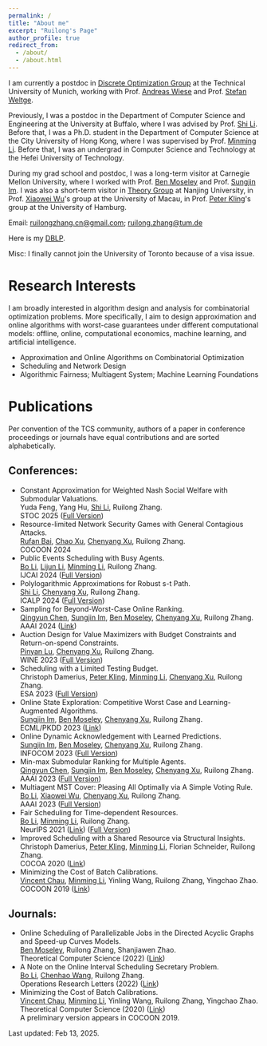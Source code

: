 ```yaml
---
permalink: /
title: "About me"
excerpt: "Ruilong's Page"
author_profile: true
redirect_from: 
  - /about/
  - /about.html
---
```


[Andreas Wiese]: https://www.math.cit.tum.de/math/personen/professuren/wiese-andreas/
[Stefan Weltge]: https://weltge.de/
[Shi Li]: https://tcs.nju.edu.cn/shili/
[Minming Li]: https://www.cs.cityu.edu.hk/~minmli/
[Ben Moseley]: https://www.andrew.cmu.edu/user/moseleyb/
[Sungjin Im]: https://faculty.ucmerced.edu/sim3/
[Peter Kling]: https://academic.pkling.de/

[Xiaowei Wu]: https://sites.google.com/site/wxw0711/
[Pinyan Lu]: http://pinyanlu.com/
[Chenyang Xu]: https://chenyang-1995.github.io/
[Bo Li]: https://www4.comp.polyu.edu.hk/~bo2li/
[Qingyun Chen]: https://qychen44.github.io/
[Chenhao Wang]: https://chenhwang4.github.io/homepage/
[Vincent Chau]: https://cse.seu.edu.cn/2021/0318/c23024a364637/page.htm
[Lijun Li]: https://lijunli1211.github.io/
[Chao Xu]: https://chaoxu.prof/
[Rufan Bai]: https://sites.google.com/view/rufanbai

I am currently a postdoc in [Discrete Optimization Group](https://www.math.cit.tum.de/math/forschung/gruppen/discrete-optimization/) at the Technical University of Munich, working with Prof. [Andreas Wiese] and Prof. [Stefan Weltge]. 

Previously, I was a postdoc in the Department of Computer Science and Engineering at the University at Buffalo, where I was advised by Prof. [Shi Li]. Before that, I was a Ph.D. student in the Department of Computer Science at the City University of Hong Kong, where I was supervised by Prof. [Minming Li]. Before that, I was an undergrad in Computer Science and Technology at the Hefei University of Technology.

During my grad school and postdoc, I was a long-term visitor at Carnegie Mellon University, where I worked with Prof. [Ben Moseley] and Prof. [Sungjin Im]. I was also a short-term visitor in [Theory Group](https://tcs.nju.edu.cn/) at Nanjing University, in Prof. [Xiaowei Wu]'s group at the University of Macau, in Prof. [Peter Kling]'s group at the University of Hamburg.

<!--- More information can be found in my [CV](/files/CV.pdf) (Last updated: Dec 03, 2022).--> 

Email: ruilongzhang.cn@gmail.com; ruilong.zhang@tum.de

Here is my [DBLP](https://dblp.org/pid/233/6329.html).

Misc: I finally cannot join the University of Toronto because of a visa issue.


Research Interests
======
I am broadly interested in algorithm design and analysis for combinatorial optimization problems. More specifically, I aim to design approximation and online algorithms with worst-case guarantees under different computational models: offline, online, computational economics, machine learning, and artificial intelligence.
* Approximation and Online Algorithms on Combinatorial Optimization <br />
* Scheduling and Network Design <br />
* Algorithmic Fairness; Multiagent System; Machine Learning Foundations <br />


Publications
======
Per convention of the TCS community, authors of a paper in conference proceedings or journals have equal contributions and are sorted alphabetically.
    
Conferences:
------
* Constant Approximation for Weighted Nash Social Welfare with Submodular Valuations. <br />
  Yuda Feng, Yang Hu, [Shi Li], Ruilong Zhang. <br />
  STOC 2025 ([Full Version](https://arxiv.org/abs/2411.02942))
* Resource-limited Network Security Games with General Contagious Attacks. <br />
  [Rufan Bai], [Chao Xu], [Chenyang Xu], Ruilong Zhang. <br />
  COCOON 2024
* Public Events Scheduling with Busy Agents.  <br />
  [Bo Li], [Lijun Li], [Minming Li], Ruilong Zhang. <br />
  IJCAI 2024 ([Full Version](https://arxiv.org/abs/2404.11879))
* Polylogarithmic Approximations for Robust s-t Path.  <br />
  [Shi Li], [Chenyang Xu], Ruilong Zhang. <br />
  ICALP 2024 ([Full Version](https://arxiv.org/abs/2305.16439))
* Sampling for Beyond-Worst-Case Online Ranking.  <br />
  [Qingyun Chen], [Sungjin Im], [Ben Moseley], [Chenyang Xu], Ruilong Zhang. <br />
  AAAI 2024 ([Link](https://ojs.aaai.org/index.php/AAAI/article/view/30051))
* Auction Design for Value Maximizers with Budget Constraints and Return-on-spend Constraints.  <br/>
  [Pinyan Lu], [Chenyang Xu], Ruilong Zhang. <br />
  WINE 2023 ([Full Version](https://arxiv.org/abs/2307.04302))
* Scheduling with a Limited Testing Budget.  <br />
  Christoph Damerius, [Peter Kling], [Minming Li], [Chenyang Xu], Ruilong Zhang. <br />
  ESA 2023 ([Full Version](https://arxiv.org/abs/2306.15597))
* Online State Exploration: Competitive Worst Case and Learning-Augmented Algorithms.  <br />
  [Sungjin Im], [Ben Moseley], [Chenyang Xu], Ruilong Zhang. <br />
  ECML/PKDD 2023 ([Link](https://link.springer.com/chapter/10.1007/978-3-031-43421-1_20))
* Online Dynamic Acknowledgement with Learned Predictions.  <br />
  [Sungjin Im], [Ben Moseley], [Chenyang Xu], Ruilong Zhang. <br />
  INFOCOM 2023 ([Full Version](https://arxiv.org/abs/2305.18227))
* Min-max Submodular Ranking for Multiple Agents.  <br />
  [Qingyun Chen], [Sungjin Im], [Ben Moseley], [Chenyang Xu], Ruilong Zhang. <br />
  AAAI 2023 ([Full Version](http://arxiv.org/abs/2212.07682))
* Multiagent MST Cover: Pleasing All Optimally via A Simple Voting Rule.  <br />
  [Bo Li], [Xiaowei Wu], [Chenyang Xu], Ruilong Zhang. <br />
  AAAI 2023 ([Full Version](https://arxiv.org/abs/2211.13578))
* Fair Scheduling for Time-dependent Resources.  <br />
  [Bo Li], [Minming Li], Ruilong Zhang. <br />
  NeurIPS 2021 ([Link](https://proceedings.neurips.cc/paper/2021/file/b5b1d9ada94bb80609d21eecf7a2ce7a-Paper.pdf)) ([Full Version](https://arxiv.org/abs/2107.11648))
* Improved Scheduling with a Shared Resource via Structural Insights.  <br />
  Christoph Damerius, [Peter Kling], [Minming Li], Florian Schneider, Ruilong Zhang. <br />
  COCOA 2020 ([Link](https://link.springer.com/content/pdf/10.1007/978-3-030-64843-5_12.pdf?pdf=inline%20link))
* Minimizing the Cost of Batch Calibrations.  <br />
  [Vincent Chau], [Minming Li], Yinling Wang, Ruilong Zhang, Yingchao Zhao. <br />
  COCOON 2019 ([Link](https://link.springer.com/content/pdf/10.1007/978-3-030-26176-4_7.pdf))


Journals:
------
* Online Scheduling of Parallelizable Jobs in the Directed Acyclic Graphs and Speed-up Curves Models.  <br />
  [Ben Moseley], Ruilong Zhang, Shanjiawen Zhao. <br />
  Theoretical Computer Science (2022) ([Link](https://www.sciencedirect.com/science/article/pii/S0304397522005898))
* A Note on the Online Interval Scheduling Secretary Problem.  <br />
  [Bo Li], [Chenhao Wang], Ruilong Zhang. <br />
  Operations Research Letters (2022) ([Link](https://www.sciencedirect.com/science/article/pii/S0167637721001772))
* Minimizing the Cost of Batch Calibrations.  <br />
  [Vincent Chau], [Minming Li], Yinling Wang, Ruilong Zhang, Yingchao Zhao. <br />
  Theoretical Computer Science (2020) ([Link](https://www.sciencedirect.com/science/article/pii/S0304397520302309)) <br />
  A preliminary version appears in COCOON 2019.
  
<!--  
<a href='https://clustrmaps.com/site/1brpd'  title='Visit tracker'><img src='//clustrmaps.com/map_v2.png?cl=ffffff&w=400&t=n&d=2rhhoH7WBkKYgl0_ZfYoJYNvtdugB1TAWbKt6TOSJqM'/></a> 
-->

 
Last updated: Feb 13, 2025.
